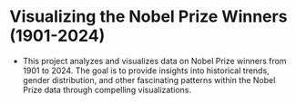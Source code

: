 # Visualizing the Nobel Prize Winners (1901-2024)
- This project analyzes and visualizes data on Nobel Prize winners from 1901 to 2024. The goal is to provide insights into historical trends, gender distribution, and other fascinating patterns within the Nobel Prize data through compelling visualizations.
